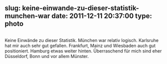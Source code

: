 slug: keine-einwande-zu-dieser-statistik-munchen-war
date: 2011-12-11 20:37:00
type: photo
---

<a href="http://www.insm-staedteranking.de/2011_niv_d_gesamt.html"><img src="{{@asset.url swerner/tumblr/2011-12-11-keine-einwande-zu-dieser-statistik-munchen-war-fe3f0e8b9e.png}}" alt=""/></a>

Keine Einwände zu dieser Statistik. München war relativ logisch. Karlsruhe hat mir auch sehr gut gefallen. Frankfurt, Mainz und Wiesbaden auch gut positioniert. Hamburg etwas weiter hinten. Überraschend für mich sind eher Düsseldorf, Bonn und vor allem Münster.
